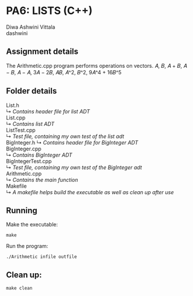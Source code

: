 # PA6: LISTS (C++)
Diwa Ashwini Vittala    
dashwini

## Assignment details
The Arithmetic.cpp program performs operations on vectors. 𝐴, 𝐵, 𝐴 + 𝐵, 𝐴 − 𝐵, 𝐴 − 𝐴, 3𝐴 − 2𝐵, 𝐴𝐵, 𝐴^2, 𝐵^2, 9𝐴^4 + 16𝐵^5    

## Folder details
List.h    
↳ *Contains header file for list ADT*    
List.cpp    
↳ *Contains list ADT*    
ListTest.cpp    
↳ *Test file, containing my own test of the list adt*    
BigInteger.h
↳ *Contains header file for BigInteger ADT*    
BigInteger.cpp    
↳ *Contains BigInteger ADT*    
BigIntegerTest.cpp    
↳ *Test file, containing my own test of the BigInteger adt*    
Arithmetic.cpp    
↳ *Contains the main function*    
Makefile    
↳ *A makefile helps build the executable as well as clean up after use*    

## Running
Make the executable:
```
make
```

Run the program:
```
./Arithmetic infile outfile
```

## Clean up:
```
make clean
```
